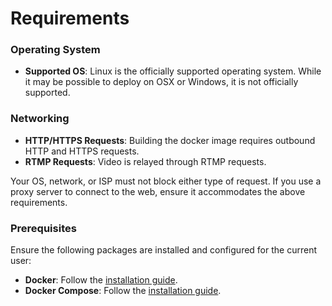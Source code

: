 # Requirements
### Operating System
- **Supported OS**: Linux is the officially supported operating system. While it may be possible to deploy on OSX or Windows, it is not officially supported.

### Networking

- **HTTP/HTTPS Requests**: Building the docker image requires outbound HTTP and HTTPS requests.
- **RTMP Requests**: Video is relayed through RTMP requests.

Your OS, network, or ISP must not block either type of request. If you use a proxy server to connect to the web, ensure it accommodates the above requirements.

### Prerequisites
Ensure the following packages are installed and configured for the current user:

- **Docker**: Follow the [installation guide](https://docs.docker.com/install/).
- **Docker Compose**: Follow the [installation guide](https://docs.docker.com/compose/install/).
